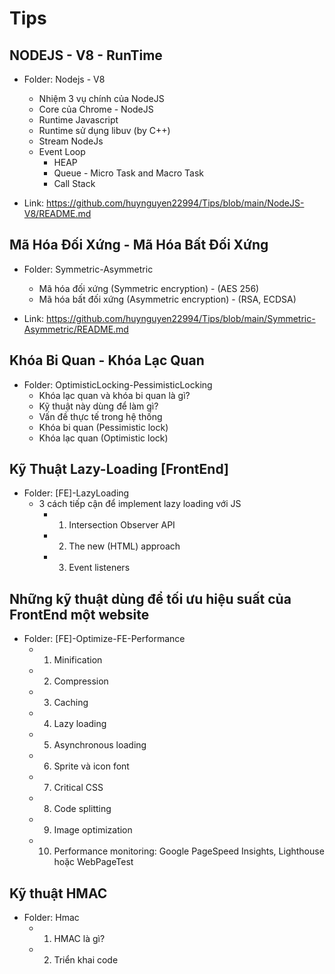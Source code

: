 # Tips

## NODEJS - V8 - RunTime
- Folder: Nodejs - V8
    - Nhiệm 3 vụ chính của NodeJS
    - Core của Chrome - NodeJS
    - Runtime Javascript
    - Runtime sử dụng libuv (by C++)
    - Stream NodeJs
    - Event Loop
        - HEAP
        - Queue - Micro Task and Macro Task
        - Call Stack

- Link: https://github.com/huynguyen22994/Tips/blob/main/NodeJS-V8/README.md

## Mã Hóa Đối Xứng - Mã Hóa Bất Đối Xứng
- Folder: Symmetric-Asymmetric
    - Mã hóa đối xứng (Symmetric encryption) - (AES 256)
    - Mã hóa bất đối xứng (Asymmetric encryption) - (RSA, ECDSA)

- Link: https://github.com/huynguyen22994/Tips/blob/main/Symmetric-Asymmetric/README.md

## Khóa Bi Quan - Khóa Lạc Quan
- Folder: OptimisticLocking-PessimisticLocking
    - Khóa lạc quan và khóa bi quan là gì?
    - Kỹ thuật này dùng để làm gì?
    - Vấn đề thực tế trong hệ thống
    - Khóa bi quan (Pessimistic lock)
    - Khóa lạc quan (Optimistic lock)

## Kỹ Thuật Lazy-Loading [FrontEnd]
- Folder: [FE]-LazyLoading
    - 3 cách tiếp cận để implement lazy loading với JS
        - 1. Intersection Observer API
        - 2. The new (HTML) approach
        - 3. Event listeners

## Những kỹ thuật dùng để tối ưu hiệu suất của FrontEnd một website
- Folder: [FE]-Optimize-FE-Performance
    - 1. Minification
    - 2. Compression
    - 3. Caching
    - 4. Lazy loading
    - 5. Asynchronous loading
    - 6. Sprite và icon font
    - 7. Critical CSS
    - 8. Code splitting
    - 9. Image optimization
    - 10. Performance monitoring: Google PageSpeed Insights, Lighthouse hoặc WebPageTest 

## Kỹ thuật HMAC
- Folder: Hmac
    - 1. HMAC là gì?    
    - 2. Triển khai code
